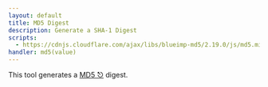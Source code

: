 ```yaml
---
layout: default
title: MD5 Digest
description: Generate a SHA-1 Digest
scripts:
  - https://cdnjs.cloudflare.com/ajax/libs/blueimp-md5/2.19.0/js/md5.min.js
handler: md5(value)
---
```



This tool generates a [MD5 ⎋](https://en.wikipedia.org/wiki/MD5) digest. 
